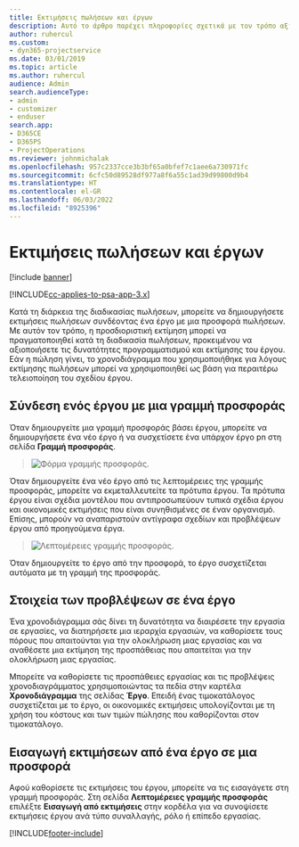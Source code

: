 ```yaml
---
title: Εκτιμήσεις πωλήσεων και έργων
description: Αυτό το άρθρο παρέχει πληροφορίες σχετικά με τον τρόπο αξιοποίησης του χρονοδιαγράμματος και των εκτιμήσεων στη διαδικασία πωλήσεων.
author: ruhercul
ms.custom:
- dyn365-projectservice
ms.date: 03/01/2019
ms.topic: article
ms.author: ruhercul
audience: Admin
search.audienceType:
- admin
- customizer
- enduser
search.app:
- D365CE
- D365PS
- ProjectOperations
ms.reviewer: johnmichalak
ms.openlocfilehash: 957c2337cce3b3bf65a0bfef7c1aee6a730971fc
ms.sourcegitcommit: 6cfc50d89528df977a8f6a55c1ad39d99800d9b4
ms.translationtype: HT
ms.contentlocale: el-GR
ms.lasthandoff: 06/03/2022
ms.locfileid: "8925396"
---
```

# <a name="sales-estimates-and-projects"></a>Εκτιμήσεις πωλήσεων και έργων

[!include [banner](../includes/psa-now-project-operations.md)]

[!INCLUDE[cc-applies-to-psa-app-3.x](../includes/cc-applies-to-psa-app-3x.md)]

Κατά τη διάρκεια της διαδικασίας πωλήσεων, μπορείτε να δημιουργήσετε εκτιμήσεις πωλήσεων συνδέοντας ένα έργο με μια προσφορά πωλήσεων. Με αυτόν τον τρόπο, η προσδιοριστική εκτίμηση μπορεί να πραγματοποιηθεί κατά τη διαδικασία πωλήσεων, προκειμένου να αξιοποιήσετε τις δυνατότητες προγραμματισμού και εκτίμησης του έργου. Εάν η πώληση γίνει, το χρονοδιάγραμμα που χρησιμοποιήθηκε για λόγους εκτίμησης πωλήσεων μπορεί να χρησιμοποιηθεί ως βάση για περαιτέρω τελειοποίηση του σχεδίου έργου.

## <a name="linking-a-project-to-a-quote-line"></a>Σύνδεση ενός έργου με μια γραμμή προσφοράς

Όταν δημιουργείτε μια γραμμή προσφοράς βάσει έργου, μπορείτε να δημιουργήσετε ένα νέο έργο ή να συσχετίσετε ένα υπάρχον έργο pn στη σελίδα **Γραμμή προσφοράς**. 

> ![Φόρμα γραμμής προσφοράς.](media/project-8.png)
 
Όταν δημιουργείτε ένα νέο έργο από τις λεπτομέρειες της γραμμής προσφοράς, μπορείτε να εκμεταλλευτείτε τα πρότυπα έργου. Τα πρότυπα έργου είναι σχέδια μοντέλου που αντιπροσωπεύουν τυπικά σχέδια έργου και οικονομικές εκτιμήσεις που είναι συνηθισμένες σε έναν οργανισμό. Επίσης, μπορούν να αναπαριστούν αντίγραφα σχεδίων και προβλέψεων έργου από προηγούμενα έργα.

> ![Λεπτομέρειες γραμμής προσφοράς.](media/project-9.png)
  
Όταν δημιουργείτε το έργο από την προσφορά, το έργο συσχετίζεται αυτόματα με τη γραμμή της προσφοράς.

## <a name="components-of-estimates-in-a-project"></a>Στοιχεία των προβλέψεων σε ένα έργο

Ένα χρονοδιάγραμμα σάς δίνει τη δυνατότητα να διαιρέσετε την εργασία σε εργασίες, να διατηρήσετε μια ιεραρχία εργασιών, να καθορίσετε τους πόρους που απαιτούνται για την ολοκλήρωση μιας εργασίας και να αναθέσετε μια εκτίμηση της προσπάθειας που απαιτείται για την ολοκλήρωση μιας εργασίας.

Μπορείτε να καθορίσετε τις προσπάθειες εργασίας και τις προβλέψεις χρονοδιαγράμματος χρησιμοποιώντας τα πεδία στην καρτέλα **Χρονοδιάγραμμα** της σελίδας **Έργο**. Επειδή ένας τιμοκατάλογος συσχετίζεται με το έργο, οι οικονομικές εκτιμήσεις υπολογίζονται με τη χρήση του κόστους και των τιμών πώλησης που καθορίζονται στον τιμοκατάλογο.

## <a name="importing-estimates-from-a-project-into-a-quote"></a>Εισαγωγή εκτιμήσεων από ένα έργο σε μια προσφορά

Αφού καθορίσετε τις εκτιμήσεις του έργου, μπορείτε να τις εισαγάγετε στη γραμμή προσφοράς. Στη σελίδα **Λεπτομέρειες γραμμής προσφοράς** επιλέξτε **Εισαγωγή από εκτιμήσεις** στην κορδέλα για να συνοψίσετε εκτιμήσεις έργου ανά τύπο συναλλαγής, ρόλο ή επίπεδο εργασίας.


[!INCLUDE[footer-include](../includes/footer-banner.md)]
